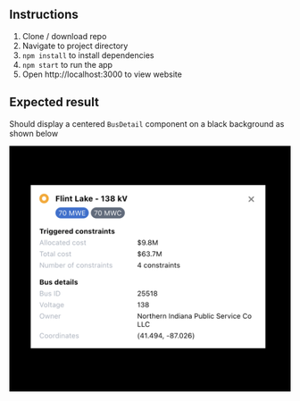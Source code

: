 ## Instructions

1. Clone / download repo
2. Navigate to project directory
3. `npm install` to install dependencies
4. `npm start` to run the app
5. Open http://localhost:3000 to view website

## Expected result

Should display a centered `BusDetail` component on a black background as shown below

![BusDetail component example](example.png)